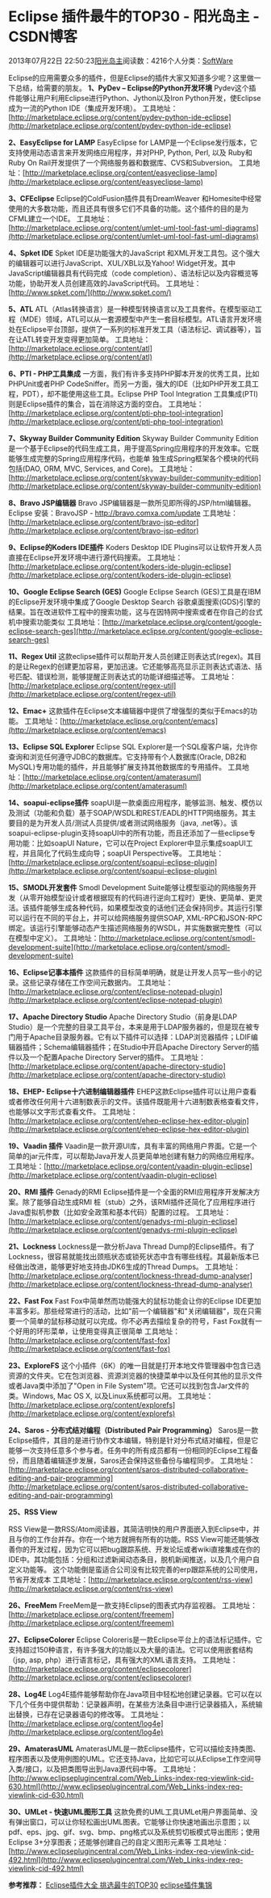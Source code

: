 
# Eclipse 插件最牛的TOP30 - 阳光岛主 - CSDN博客

2013年07月22日 22:50:23[阳光岛主](https://me.csdn.net/sunboy_2050)阅读数：4216个人分类：[SoftWare																](https://blog.csdn.net/sunboy_2050/article/category/708773)



Eclipse的应用需要众多的插件，但是Eclipse的插件大家又知道多少呢？这里做一下总结，给需要的朋友。
**1、PyDev – Eclipse的Python开发环境**
Pydev这个插件能够让用户利用Eclipse进行Python、Jython以及Iron Python开发，使Eclipse成为一流的Python IDE（集成开发环境）。
工具地址：[http://marketplace.eclipse.org/content/pydev-python-ide-eclipse](http://marketplace.eclipse.org/content/pydev-python-ide-eclipse)

**2、EasyEclipse for LAMP**
EasyEclipse for LAMP是一个Eclipse发行版本，它支持使用动态语言来开发网络应用程序，并对PHP, Python, Perl, 以及 Ruby和Ruby On Rail开发提供了一个网络服务器和数据库、CVS和Subversion。
工具地址：[http://marketplace.eclipse.org/content/easyeclipse-lamp](http://marketplace.eclipse.org/content/easyeclipse-lamp)

**3、CFEclipse**
Eclipse的ColdFusion插件具有DreamWeaver 和Homesite中经常使用的大多数功能，而且还具有很多它们不具备的功能。这个插件的目的是为CFML建立一个IDE。
工具地址：[http://marketplace.eclipse.org/content/umlet-uml-tool-fast-uml-diagrams](http://marketplace.eclipse.org/content/umlet-uml-tool-fast-uml-diagrams)

**4、Spket IDE**
Spket IDE是功能强大的JavaScript 和XML开发工具包。这个强大的编辑器可以进行JavaScript、XUL/XBL以及Yahoo! Widget开发。其中JavaScript编辑器具有代码完成（code completion）、语法标记以及内容概览等功能，协助开发人员创建高效的JavaScript代码。
工具地址：[http://www.spket.com/](http://www.spket.com/)

**5、ATL**
ATL（Atlas转换语言）是一种模型转换语言以及工具套件。在模型驱动工程（MDE）领域，ATL可以从一套源模型中产生一套目标模型。ATL语言开发环境处在Eclipse平台顶部，提供了一系列的标准开发工具（语法标记、调试器等），旨在让ATL转变开发变得更加简单。
工具地址：[http://marketplace.eclipse.org/content/atl](http://marketplace.eclipse.org/content/atl)

**6、PTI - PHP工具集成**
一方面，我们有许多支持PHP脚本开发的优秀工具，比如PHPUnit或者PHP CodeSniffer。而另一方面，强大的IDE（比如PHP开发工具工程，PDT），却不能使用这些工具。Eclipse PHP Tool Integration 工具集成(PTI)则是Eclipse插件的集合，旨在消除这方面的空白。
工具地址：[http://marketplace.eclipse.org/content/pti-php-tool-integration](http://marketplace.eclipse.org/content/pti-php-tool-integration)

**7、Skyway Builder Community Edition**
Skyway Builder Community Edition是一个基于Eclipse的代码生成工具，用于提高Spring应用程序的开发效率。它既能够生成完整的Spring应用程序代码，也能单 独生成Spring框架各个模块的代码包括(DAO, ORM, MVC, Services, and Core)。
工具地址：[http://marketplace.eclipse.org/content/skyway-builder-community-edition](http://marketplace.eclipse.org/content/skyway-builder-community-edition)

**8、Bravo JSP编辑器**
Bravo JSP编辑器是一款所见即所得的JSP/html编辑器。Eclipse 安装：BravoJSP - http://bravo.comxa.com/update
工具地址：[http://marketplace.eclipse.org/content/bravo-jsp-editor](http://marketplace.eclipse.org/content/bravo-jsp-editor)

**9、Eclipse的Koders IDE插件**
Koders Desktop IDE Plugins可以让软件开发人员直接在Eclipse开发环境中进行源代码搜索。
工具地址：[http://marketplace.eclipse.org/content/koders-ide-plugin-eclipse](http://marketplace.eclipse.org/content/koders-ide-plugin-eclipse)

**10、Google Eclipse Search (GES)**
Google Eclipse Search (GES)工具是在IBM的Eclipse开发环境中集成了Google Desktop Search 谷歌桌面搜索(GDS)引擎的结果。旨在改进软件工程中的搜索功能，这与在因特网中搜索或者在你自己的台式机中搜索功能类似
工具地址：[http://marketplace.eclipse.org/content/google-eclipse-search-ges](http://marketplace.eclipse.org/content/google-eclipse-search-ges)

**11、Regex Util**
这款eclipse插件可以帮助开发人员创建正则表达式(regex)。其目的是让Regex的创建更加容易，更加迅速。它还能够高亮显示正则表达式语法、括号匹配、错误检测，能够提醒正则表达式的功能详细描述等。
工具地址：[http://marketplace.eclipse.org/content/regex-util](http://marketplace.eclipse.org/content/regex-util)

**12、Emac+**
这款插件在Eclipse文本编辑器中提供了增强型的类似于Emacs的功能。
工具地址：[http://marketplace.eclipse.org/content/emacs](http://marketplace.eclipse.org/content/emacs)

**13、Eclipse SQL Explorer**
Eclipse SQL Explorer是一个SQL瘦客户端，允许你查询和浏览任何遵守JDBC的数据库。它支持带有个人数据库(Oracle, DB2和 MySQL)专用功能的插件，并且能够扩展支持其他数据库的专用插件。
工具地址：[http://marketplace.eclipse.org/content/amaterasuml](http://marketplace.eclipse.org/content/amaterasuml)

**14、soapui-eclipse插件**
soapUI是一款桌面应用程序，能够监测、触发、模仿以及测试（功能和负载）基于SOAP/WSDL和REST/EADL的HTTP网络服务。其主要目的是为开发人员/测试人员提供/或者测试网络服务（java, .net等）。该soapui-eclipse-plugin支持soapUI中的所有功能，而且还添加了一些eclipse专用功能：比如soapUI Nature，它可以在Project Explorer中显示集成soapUI工程，并且简化了代码生成向导；soapUI Perspective等。
工具地址：[http://marketplace.eclipse.org/content/soapui-eclipse-plugin](http://marketplace.eclipse.org/content/soapui-eclipse-plugin)

**15、SMODL开发套件**
Smodl Development Suite能够让模型驱动的网络服务开发（从零开始模型设计或者根据现有的代码进行逆向工程时）更快、更简单、更灵活。该插件能够生成各种代码，如果模型改变的话他们还会保持同步。其运行引擎可以运行在不同的平台上，并可以给网络服务提供SOAP, XML-RPC和JSON-RPC绑定。该运行引擎能够动态产生描述网络服务的WSDL，并实施数据完整性（可以在模型中定义）。
工具地址：[http://marketplace.eclipse.org/content/smodl-development-suite](http://marketplace.eclipse.org/content/smodl-development-suite)

**16、Eclipse记事本插件**
这款插件的目标简单明确，就是让开发人员写一些小的记录。这些记录存储在工作空间元数据内。
工具地址：[http://marketplace.eclipse.org/content/eclipse-notepad-plugin](http://marketplace.eclipse.org/content/eclipse-notepad-plugin)

**17、Apache Directory Studio**
Apache Directory Studio（前身是LDAP Studio）是一个完整的目录工具平台，本来是用于LDAP服务器的，但是现在被专门用于Apache目录服务器。它有以下插件可以选择：LDAP浏览器插件；LDIF编辑器插件；Schema编辑器插件；在Studio中开启Apache Directory Server的插件以及一个配置Apache Directory Server的插件。
工具地址：[http://marketplace.eclipse.org/content/apache-directory-studio](http://marketplace.eclipse.org/content/apache-directory-studio)

**18、EHEP- Eclipse十六进制编辑器插件**
EHEP这款Eclipse插件可以让用户查看或者修改任何用十六进制数表示的文件。该插件既能用十六进制数表格查看文件，也能够以文字形式查看文件。
工具地址：[http://marketplace.eclipse.org/content/ehep-eclipse-hex-editor-plugin](http://marketplace.eclipse.org/content/ehep-eclipse-hex-editor-plugin)

**19、Vaadin 插件**
Vaadin是一款开源UI库，具有丰富的网络用户界面。它是一个简单的jar元件库，可以帮助Java开发人员更简单地创建有魅力的网络应用程序。
工具地址：[http://marketplace.eclipse.org/content/vaadin-plugin-eclipse](http://marketplace.eclipse.org/content/vaadin-plugin-eclipse)

**20、RMI 插件**
Genady的RMI Eclipse插件是一个全面的RMI应用程序开发解决方案。除了能够自动生成RMI 桩（stub）之外，该RMI插件还简化了应用程序进行Java虚拟机参数（比如安全政策和基本代码）配置的过程。
工具地址：[http://marketplace.eclipse.org/content/genadys-rmi-plugin-eclipse](http://marketplace.eclipse.org/content/genadys-rmi-plugin-eclipse)

**21、Lockness**
Lockness是一款分析Java Thread Dump的Eclipse插件。有了Lockness，很容易就能找出颈瓶状态或锁死状态中含有哪些线程。其最新版本已经做出改进，能够更好地支持由JDK6生成的Thread Dumps。
工具地址：[http://marketplace.eclipse.org/content/lockness-thread-dump-analyser](http://marketplace.eclipse.org/content/lockness-thread-dump-analyser)

**22、Fast Fox**
Fast Fox中简单然而功能强大的鼠标功能会让你的Eclipse IDE更加丰富多彩。那些经常进行的活动，比如"前一个编辑器"和"关闭编辑器"，现在只需要一个简单的鼠标移动就可以完成。你不必再去描绘复杂的符号，Fast Fox就有一个好用的环形菜单，让使用变得真正很简单
工具地址：[http://marketplace.eclipse.org/content/fast-fox](http://marketplace.eclipse.org/content/fast-fox)

**23、ExploreFS**
这个小插件（6K）的唯一目就是打开本地文件管理器中包含已选资源的文件夹。它在包浏览器、资源浏览器的快捷菜单中以及任何其他的显示文件或者Java类中添加了"Open in File System"项。它还可以找到包含Jar文件的类。Windows, Mac OS X, 以及Linux系统都可以用。
工具地址：[http://marketplace.eclipse.org/content/explorefs](http://marketplace.eclipse.org/content/explorefs)

**24、Saros - 分布式结对编程（Distributed Pair Programming）**
Saros是一款Eclipse插件，其目的是进行协作文本编辑，特别是针对分布式结对编程，但是它能够一次支持任意多个参与者。任务中的所有成员都有一份相同的Eclipse工程备份，而且随着编辑逐步发展，Saros还会保持这些备份与编程同步。
工具地址：[http://marketplace.eclipse.org/content/saros-distributed-collaborative-editing-and-pair-programming](http://marketplace.eclipse.org/content/saros-distributed-collaborative-editing-and-pair-programming)

**25、RSS View**

RSS View是一款RSS/Atom阅读器，其简洁明快的用户界面嵌入到Eclipse中，并且与你的工作台并存。你在一个地方就拥有所有的功能。RSS View可能还能够改善你的开发过程，因为它可以把bug跟踪系统、开发论坛或者wiki直接集成在你的IDE中。其功能包括：分组和过滤新闻动态条目，脱机新闻推送，以及几个用户自定义功能等。
这个功能倒是蛮适合公司没有比较完善的erp跟踪系统的公司使用，节省开发成本
工具地址：[http://marketplace.eclipse.org/content/rss-view](http://marketplace.eclipse.org/content/rss-view)

**26、FreeMem**
FreeMem是一款支持Eclipse的图表式内存监视器。
工具地址：[http://marketplace.eclipse.org/content/freemem](http://marketplace.eclipse.org/content/freemem)

**27、EclipseColorer**
Eclipse Coloreris是一款Eclipse平台上的语法标记插件。它支持超过150种语言，有许多强大的功能以及大量的语法。它可以使用嵌套结构（jsp, asp, php）进行语言标记，具有强大的XML语言支持。
工具地址：[http://marketplace.eclipse.org/content/eclipsecolorer](http://marketplace.eclipse.org/content/eclipsecolorer)

**28、Log4E**
Log4E插件能够帮助你在Java项目中轻松地创建记录器。它可以在以下几个任务中提供帮助：记录器声明，在某些方法条目中进行记录器插入，系统输出替换，已存在记录器语句的修改等。
工具地址：[http://marketplace.eclipse.org/content/log4e](http://marketplace.eclipse.org/content/log4e)

**29、AmaterasUML**
AmaterasUML是一款Eclipse插件，它可以描绘支持类图、程序图表以及使用例图的UML。它还支持Java，比如它可以从Eclipse工作空间导入类/接口，以及把类图导出到Java源代码中等。
工具地址：[http://www.eclipseplugincentral.com/Web_Links-index-req-viewlink-cid-630.html](http://www.eclipseplugincentral.com/Web_Links-index-req-viewlink-cid-630.html)

**30、UMLet - 快速UML图形工具**
这款免费的UML工具UMLet用户界面简单、没有弹出窗口，可以让你轻松画出UML图表。它能够让你快速地画出示意图；以pdf、eps、jpg、gif、svg、bmp、png格式以及系统剪切板模式导出图形；使用Eclipse 3+分享图表；还能够创建自己的自定义图形元素等
工具地址：[http://www.eclipseplugincentral.com/Web_Links-index-req-viewlink-cid-492.html](http://www.eclipseplugincentral.com/Web_Links-index-req-viewlink-cid-492.html)



**参考推荐：**
[Eclipse插件大全 挑选最牛的TOP30](http://www.jb51.net/article/34136.htm)
[eclipse插件集锦](http://www.blogjava.net/zhip/archive/2008/05/07/198935.html)



